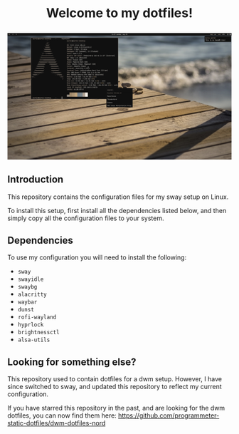 # <p align="center">Welcome to my dotfiles!</p>

<img src="screenshots/main.png">

## Introduction
This repository contains the configuration files for my sway setup on Linux.

To install this setup, first install all the dependencies listed below, and then simply copy all the configuration files to your system.

## Dependencies
To use my configuration you will need to install the following:
- `sway`
- `swayidle`
- `swaybg`
- `alacritty`
- `waybar`
- `dunst`
- `rofi-wayland`
- `hyprlock`
- `brightnessctl`
- `alsa-utils`

## Looking for something else?
This repository used to contain dotfiles for a dwm setup. However, I have since switched to sway, and updated this repository to reflect my current configuration.

If you have starred this repository in the past, and are looking for the dwm dotfiles, you can now find them here: https://github.com/programmeter-static-dotfiles/dwm-dotfiles-nord
